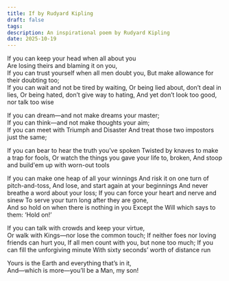 ```yaml
---
title: If by Rudyard Kipling
draft: false
tags:
description: An inspirational poem by Rudyard Kipling
date: 2025-10-19
---
```

If you can keep your head when all about you  
Are losing theirs and blaming it on you,  
If you can trust yourself when all men doubt you, 
But make allowance for their doubting too;  
If you can wait and not be tired by waiting, 
Or being lied about, don’t deal in lies, 
Or being hated, don’t give way to hating, 
And yet don’t look too good, nor talk too wise

If you can dream—and not make dreams your master;  
If you can think—and not make thoughts your aim;  
If you can meet with Triumph and Disaster 
And treat those two impostors just the same;  

If you can bear to hear the truth you’ve spoken 
Twisted by knaves to make a trap for fools, 
Or watch the things you gave your life to, broken, 
And stoop and build'em up with worn-out tools

If you can make one heap of all your winnings 
And risk it on one turn of pitch-and-toss, 
And lose, and start again at your beginnings 
And never breathe a word about your loss; 
If you can force your heart and nerve and sinew 
To serve your turn long after they are gone,  
And so hold on when there is nothing in you 
Except the Will which says to them: ‘Hold on!’

If you can talk with crowds and keep your virtue,  
Or walk with Kings—nor lose the common touch;
If neither foes nor loving friends can hurt you, 
If all men count with you, but none too much; 
If you can fill the unforgiving minute 
With sixty seconds’ worth of distance run
  
Yours is the Earth and everything that’s in it,  
And—which is more—you’ll be a Man, my son!

